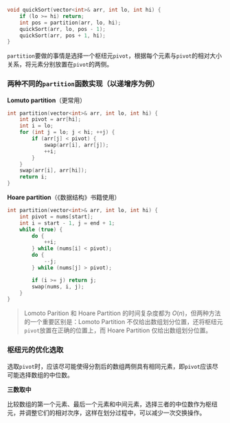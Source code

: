 ```cpp
void quickSort(vector<int>& arr, int lo, int hi) {
    if (lo >= hi) return;
    int pos = partition(arr, lo, hi);
    quickSort(arr, lo, pos - 1);
    quickSort(arr, pos + 1, hi);
}
```

`partition`要做的事情是选择一个枢纽元`pivot`，根据每个元素与`pivot`的相对大小关系，将元素分别放置在`pivot`的两侧。

### 两种不同的`partition`函数实现（以递增序为例）

**Lomuto partition**（更常用）

```cpp
int partition(vector<int>& arr, int lo, int hi) {
    int pivot = arr[hi];
    int i = lo;
    for (int j = lo; j < hi; ++j) {
        if (arr[j] < pivot) {
            swap(arr[i], arr[j]);
            ++i;
        }
    }
    swap(arr[i], arr[hi]);
    return i;
}
```

**Hoare partition**（《数据结构》书籍使用）

```cpp
int partition(vector<int>& arr, int lo, int hi) {
    int pivot = nums[start];
    int i = start - 1, j = end + 1;
    while (true) {
        do {
            ++i;
        } while (nums[i] < pivot);
        do {
            --j;
        } while (nums[j] > pivot);

        if (i >= j) return j;
        swap(nums, i, j);
    }
}
```

> Lomoto Parition 和 Hoare Partition 的时间复杂度都为 $O(n)$，但两种方法的一个重要区别是：Lomoto Partition 不仅给出数组划分位置，还将枢纽元`pivot`放置在正确的位置上，而 Hoare Partition 仅给出数组划分位置。

### 枢纽元的优化选取

选取`pivot`时，应该尽可能使得分割后的数组两侧具有相同元素，即`pivot`应该尽可能选择数组的中位数。

**三数取中**

比较数组的第一个元素、最后一个元素和中间元素，选择三者的中位数作为枢纽元，并调整它们的相对次序，这样在划分过程中，可以减少一次交换操作。